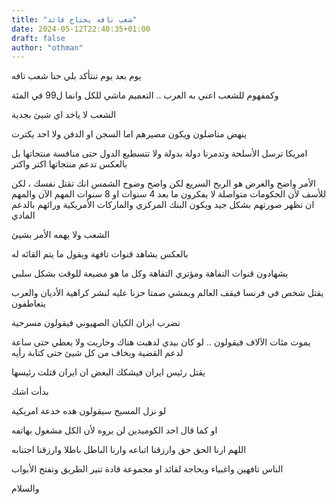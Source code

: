 ```yaml
---
title: "شعب تافه يحتاج قائد"
date: 2024-05-12T22:40:35+01:00
draft: false
author: "othman"
---
```


يوم بعد يوم تنتأكد بلي حنا شعب تافه

وكمفهوم للشعب اعني به العرب .. التعميم ماشي للكل وانما ل99 في المئة

الشعب لا ياخد اي شيئ بجدية

ينهض مناضلون ويكون مصيرهم اما السجن او الدفن ولا احد يكترت

امريكا ترسل الأسلحة وتدمرنا دولة بدولة ولا تتسطيع الدول حتى منافسة منتجاتها بل بالعكس تدعم منتجاتها اكتر واكتر

الأمر واضح والغرض هو الربح السريع لكن واضح وضوح الشمس انك تقتل نفسك ، لكن للأسف لأن الحكومات متواصلة لا يفكرون ما بعد 4 سنوات او 8 سنوات المهم الآن والمهم ان تظهر صورتهم بشكل جيد ويكون البنك المركزي والماركات الأمريكية ورائهم بالدعم المادي

الشعب ولا يهمه الأمر بشيئ

بالعكس يشاهد قنوات تافهة ويقول ما يتم القائه له

يشهادون قنوات التفاهة ومؤتري التفاهة وكل ما هو مضيعة للوقت بشكل سلبي

يقتل شخص في فرنسا فيقف العالم ويمشي صمتا حزنا عليه لنشر كراهية الأديان والعرب يتعاطفون

تضرب ايران الكيان الصهيوني فيقولون مسرحية

يموت مئات الآلاف فيقولون .. لو كان بيدي لدهبت هناك وحاربت ولا يعطي حتى ساعة لدعم القضية ويخاف من كل شيئ حتى كتابة رأيه

يقتل رئيس ايران فيشكك البعض ان ايران قتلت رئيسها

بدأت اشك

لو نزل المسيح سيقولون هده خدعة امريكية

او كما قال احد الكوميدين لن يروه لأن الكل مشغول بهاتفه

اللهم ارنا الحق حق وارزقنا اتباعه وارنا الباطل باطلا وارزقنا اجتنابه

الناس تافهين واغبياء وبحاجة لقائد او مجموعة قادة تنير الطريق وتفتح الأبواب

والسلام
